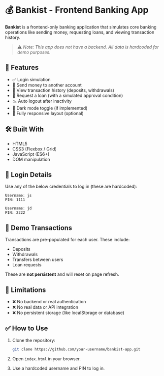 # 💰 Bankist - Frontend Banking App

**Bankist** is a frontend-only banking application that simulates core banking operations like sending money, requesting loans, and viewing transaction history.  
> ⚠️ *Note: This app does not have a backend. All data is hardcoded for demo purposes.*

## 🚀 Features

- ✅ Login simulation
- 💸 Send money to another account
- 🧾 View transaction history (deposits, withdrawals)
- 🏦 Request a loan (with a simulated approval condition)
- 📉 Auto logout after inactivity
- 🌙 Dark mode toggle (if implemented)
- 📱 Fully responsive layout (optional)


## 🛠️ Built With

- HTML5  
- CSS3 (Flexbox / Grid)  
- JavaScript (ES6+)  
- DOM manipulation  

## 🔐 Login Details

Use any of the below credentials to log in (these are hardcoded):

```
Username: js  
PIN: 1111

Username: jd  
PIN: 2222
```

## 🧪 Demo Transactions

Transactions are pre-populated for each user. These include:

- Deposits
- Withdrawals
- Transfers between users
- Loan requests

These are **not persistent** and will reset on page refresh.

## 🚫 Limitations

- ❌ No backend or real authentication  
- ❌ No real data or API integration  
- ❌ No persistent storage (like localStorage or database)

## ✅ How to Use

1. Clone the repository:
   ```bash
   git clone https://github.com/your-username/bankist-app.git
   ```

2. Open `index.html` in your browser.

3. Use a hardcoded username and PIN to log in.



 
